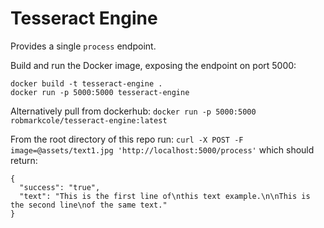 # Tesseract Engine
Provides a single `process` endpoint.

Build and run the Docker image, exposing the endpoint on port 5000:

```
docker build -t tesseract-engine .
docker run -p 5000:5000 tesseract-engine
```

Alternatively pull from dockerhub: `docker run -p 5000:5000 robmarkcole/tesseract-engine:latest`

From the root directory of this repo run: `curl -X POST -F image=@assets/text1.jpg 'http://localhost:5000/process'` which should return:
```
{
  "success": "true", 
  "text": "This is the first line of\nthis text example.\n\nThis is the second line\nof the same text."
}
```
